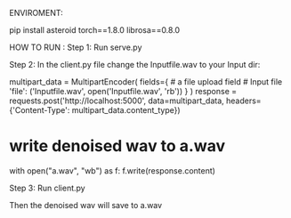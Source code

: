ENVIROMENT:

pip install asteroid
torch==1.8.0
librosa==0.8.0

HOW TO RUN :
Step 1:
Run serve.py

Step 2:
In the client.py file change the Inputfile.wav to your Input dir:

multipart_data = MultipartEncoder(
    fields={
            # a file upload field
            # Input file
            'file': ('Inputfile.wav', open('Inputfile.wav', 'rb'))
           }
    )
response = requests.post('http://localhost:5000', data=multipart_data,
                  headers={'Content-Type': multipart_data.content_type})

# write denoised wav to a.wav
with open("a.wav", "wb") as f:
    f.write(response.content)
    
Step 3:
Run client.py

Then the denoised wav will save to a.wav 
